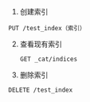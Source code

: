 1. 创建索引 
  ```
  PUT /test_index（索引）
  ```
2. 查看现有索引
	```
	GET _cat/indices
	```
3. 删除索引
  ```
  DELETE /test_index
  ```
 